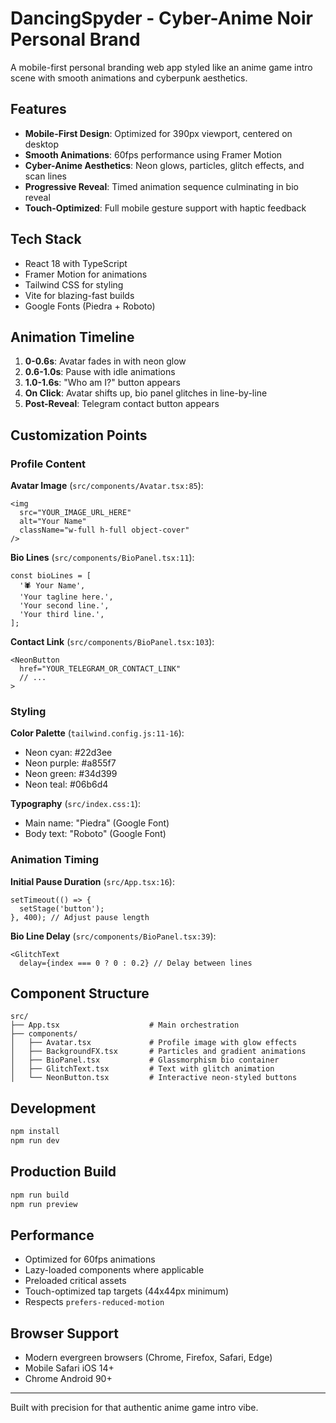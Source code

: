 # DancingSpyder - Cyber-Anime Noir Personal Brand

A mobile-first personal branding web app styled like an anime game intro scene with smooth animations and cyberpunk aesthetics.

## Features

- **Mobile-First Design**: Optimized for 390px viewport, centered on desktop
- **Smooth Animations**: 60fps performance using Framer Motion
- **Cyber-Anime Aesthetics**: Neon glows, particles, glitch effects, and scan lines
- **Progressive Reveal**: Timed animation sequence culminating in bio reveal
- **Touch-Optimized**: Full mobile gesture support with haptic feedback

## Tech Stack

- React 18 with TypeScript
- Framer Motion for animations
- Tailwind CSS for styling
- Vite for blazing-fast builds
- Google Fonts (Piedra + Roboto)

## Animation Timeline

1. **0-0.6s**: Avatar fades in with neon glow
2. **0.6-1.0s**: Pause with idle animations
3. **1.0-1.6s**: "Who am I?" button appears
4. **On Click**: Avatar shifts up, bio panel glitches in line-by-line
5. **Post-Reveal**: Telegram contact button appears

## Customization Points

### Profile Content

**Avatar Image** (`src/components/Avatar.tsx:85`):
```tsx
<img
  src="YOUR_IMAGE_URL_HERE"
  alt="Your Name"
  className="w-full h-full object-cover"
/>
```

**Bio Lines** (`src/components/BioPanel.tsx:11`):
```tsx
const bioLines = [
  '🕷️ Your Name',
  'Your tagline here.',
  'Your second line.',
  'Your third line.',
];
```

**Contact Link** (`src/components/BioPanel.tsx:103`):
```tsx
<NeonButton
  href="YOUR_TELEGRAM_OR_CONTACT_LINK"
  // ...
>
```

### Styling

**Color Palette** (`tailwind.config.js:11-16`):
- Neon cyan: #22d3ee
- Neon purple: #a855f7
- Neon green: #34d399
- Neon teal: #06b6d4

**Typography** (`src/index.css:1`):
- Main name: "Piedra" (Google Font)
- Body text: "Roboto" (Google Font)

### Animation Timing

**Initial Pause Duration** (`src/App.tsx:16`):
```tsx
setTimeout(() => {
  setStage('button');
}, 400); // Adjust pause length
```

**Bio Line Delay** (`src/components/BioPanel.tsx:39`):
```tsx
<GlitchText
  delay={index === 0 ? 0 : 0.2} // Delay between lines
```

## Component Structure

```
src/
├── App.tsx                    # Main orchestration
├── components/
│   ├── Avatar.tsx             # Profile image with glow effects
│   ├── BackgroundFX.tsx       # Particles and gradient animations
│   ├── BioPanel.tsx           # Glassmorphism bio container
│   ├── GlitchText.tsx         # Text with glitch animation
│   └── NeonButton.tsx         # Interactive neon-styled buttons
```

## Development

```bash
npm install
npm run dev
```

## Production Build

```bash
npm run build
npm run preview
```

## Performance

- Optimized for 60fps animations
- Lazy-loaded components where applicable
- Preloaded critical assets
- Touch-optimized tap targets (44x44px minimum)
- Respects `prefers-reduced-motion`

## Browser Support

- Modern evergreen browsers (Chrome, Firefox, Safari, Edge)
- Mobile Safari iOS 14+
- Chrome Android 90+

---

Built with precision for that authentic anime game intro vibe.
